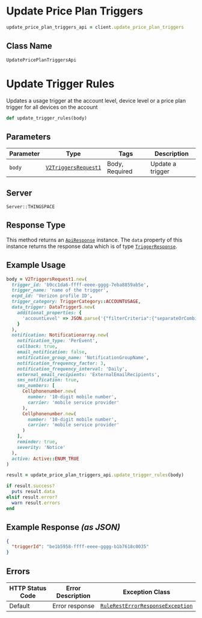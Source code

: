 # Update Price Plan Triggers

```ruby
update_price_plan_triggers_api = client.update_price_plan_triggers
```

## Class Name

`UpdatePricePlanTriggersApi`


# Update Trigger Rules

Updates a usage trigger at the account level, device level or a price plan trigger for all devices on the account

```ruby
def update_trigger_rules(body)
```

## Parameters

| Parameter | Type | Tags | Description |
|  --- | --- | --- | --- |
| `body` | [`V2TriggersRequest1`](../../doc/models/v2-triggers-request-1.md) | Body, Required | Update a trigger |

## Server

`Server::THINGSPACE`

## Response Type

This method returns an [`ApiResponse`](../../doc/api-response.md) instance. The `data` property of this instance returns the response data which is of type [`TriggerResponse`](../../doc/models/trigger-response.md).

## Example Usage

```ruby
body = V2TriggersRequest1.new(
  trigger_id: 'b9cc1da6-ffff-eeee-gggg-7eba8859ab5e',
  trigger_name: 'name of the trigger',
  ecpd_id: 'Verizon profile ID',
  trigger_category: TriggerCategory::ACCOUNTUSAGE,
  data_trigger: DataTrigger5.new(
    additional_properties: {
      'accountLevel' => JSON.parse('{"filterCriteria":{"separateOrCombined":"Separate","accountNames":{"accountNameList":["0000123456-00001"]}},"condition":{"comparator":"gt","threshold":100,"thresholdUnit":"KB","cycleType":"Daily"},"action":{"suspend":true,"suspendDetails":{"suspendFromAccounts":["0000123456-00001"],"suspendDuration":"90","suspendOption":"withBilling","threshold":50,"thresholdUnit":"KB"}}}')
    }
  ),
  notification: Notificationarray.new(
    notification_type: 'PerEvent',
    callback: true,
    email_notification: false,
    notification_group_name: 'NotificationGroupName',
    notification_frequency_factor: 3,
    notification_frequency_interval: 'Daily',
    external_email_recipients: 'ExternalEmailRecipients',
    sms_notification: true,
    sms_numbers: [
      Cellphonenumber.new(
        number: '10-digit mobile number',
        carrier: 'mobile service provider'
      ),
      Cellphonenumber.new(
        number: '10-digit mobile number',
        carrier: 'mobile service provider'
      )
    ],
    reminder: true,
    severity: 'Notice'
  ),
  active: Active::ENUM_TRUE
)

result = update_price_plan_triggers_api.update_trigger_rules(body)

if result.success?
  puts result.data
elsif result.error?
  warn result.errors
end
```

## Example Response *(as JSON)*

```json
{
  "triggerId": "be1b5958-ffff-eeee-gggg-b1b7618c0035"
}
```

## Errors

| HTTP Status Code | Error Description | Exception Class |
|  --- | --- | --- |
| Default | Error response | [`RuleRestErrorResponseException`](../../doc/models/rule-rest-error-response-exception.md) |

